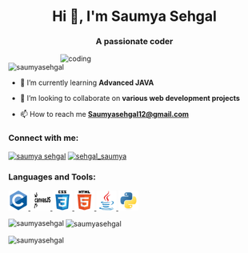 <h1 align="center">Hi 👋, I'm Saumya Sehgal</h1>
<h3 align="center">A passionate coder</h3>
<img align="right" alt="coding"width="400"src="https://user-images.githubusercontent.com/74038190/241765453-85cb9521-97c0-4a65-9358-7db8099fac7f.gif">

<p align="left"> <img src="https://komarev.com/ghpvc/?username=saumyasehgal&label=Profile%20views&color=0e75b6&style=flat" alt="saumyasehgal" /> </p>

- 🌱 I’m currently learning **Advanced JAVA**

- 👯 I’m looking to collaborate on **various web development projects**

- 📫 How to reach me **Saumyasehgal12@gmail.com**

<h3 align="left">Connect with me:</h3>
<p align="left">
<a href="https://linkedin.com/in/saumya sehgal" target="blank"><img align="center" src="https://raw.githubusercontent.com/rahuldkjain/github-profile-readme-generator/master/src/images/icons/Social/linked-in-alt.svg" alt="saumya sehgal" height="30" width="40" /></a>
<a href="https://instagram.com/sehgal_saumya" target="blank"><img align="center" src="https://raw.githubusercontent.com/rahuldkjain/github-profile-readme-generator/master/src/images/icons/Social/instagram.svg" alt="sehgal_saumya" height="30" width="40" /></a>
</p>

<h3 align="left">Languages and Tools:</h3>
<p align="left"> <a href="https://www.cprogramming.com/" target="_blank" rel="noreferrer"> <img src="https://raw.githubusercontent.com/devicons/devicon/master/icons/c/c-original.svg" alt="c" width="40" height="40"/> </a> <a href="https://canvasjs.com" target="_blank" rel="noreferrer"> <img src="https://raw.githubusercontent.com/Hardik0307/Hardik0307/master/assets/canvasjs-charts.svg" alt="canvasjs" width="40" height="40"/> </a> <a href="https://www.w3schools.com/css/" target="_blank" rel="noreferrer"> <img src="https://raw.githubusercontent.com/devicons/devicon/master/icons/css3/css3-original-wordmark.svg" alt="css3" width="40" height="40"/> </a> <a href="https://www.w3.org/html/" target="_blank" rel="noreferrer"> <img src="https://raw.githubusercontent.com/devicons/devicon/master/icons/html5/html5-original-wordmark.svg" alt="html5" width="40" height="40"/> </a> <a href="https://www.java.com" target="_blank" rel="noreferrer"> <img src="https://raw.githubusercontent.com/devicons/devicon/master/icons/java/java-original.svg" alt="java" width="40" height="40"/> </a> <a href="https://www.python.org" target="_blank" rel="noreferrer"> <img src="https://raw.githubusercontent.com/devicons/devicon/master/icons/python/python-original.svg" alt="python" width="40" height="40"/> </a> </p>

<p><img align="left" src="https://github-readme-stats.vercel.app/api/top-langs?username=saumyasehgal&show_icons=true&locale=en&layout=compact" alt="saumyasehgal" /></p>

<p>&nbsp;<img align="center" src="https://github-readme-stats.vercel.app/api?username=saumyasehgal&show_icons=true&locale=en" alt="saumyasehgal" /></p>

<p><img align="center" src="https://github-readme-streak-stats.herokuapp.com/?user=saumyasehgal&" alt="saumyasehgal" /></p>
